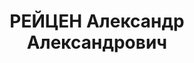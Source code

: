 ---
title: РЕЙЦЕН Александр Александрович
description: "Род. в 1908, Смоленская обл., г. Вязьма, русский, б/п. 15 арт. полк\
  \ боепитания, воентехник 1 ранга \n  Арестован УГБ УНКВД Киевской обл. 16.09.1937.\
  \ Обв. по ст. 58 - 1\"б\", 8, 11. Приговор: ВК ВС СССР, 21.09.1937 – ВМН. Расстрелян\
  \ 21.09.1937. \n  Реабилитирован верховным судом РСФСР 02.10.1958"
---